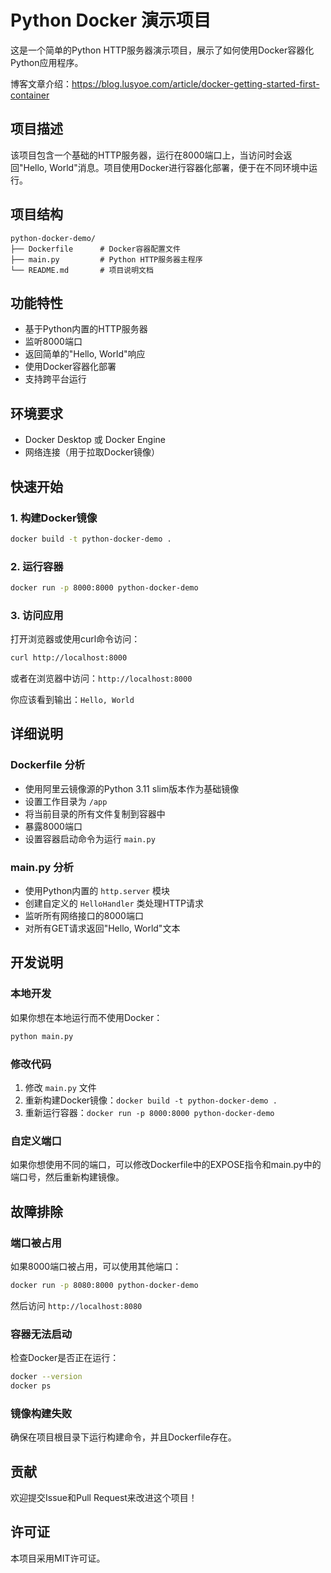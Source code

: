 # Python Docker 演示项目

这是一个简单的Python HTTP服务器演示项目，展示了如何使用Docker容器化Python应用程序。

博客文章介绍：https://blog.lusyoe.com/article/docker-getting-started-first-container

## 项目描述

该项目包含一个基础的HTTP服务器，运行在8000端口上，当访问时会返回"Hello, World"消息。项目使用Docker进行容器化部署，便于在不同环境中运行。

## 项目结构

```
python-docker-demo/
├── Dockerfile      # Docker容器配置文件
├── main.py         # Python HTTP服务器主程序
└── README.md       # 项目说明文档
```

## 功能特性

- 基于Python内置的HTTP服务器
- 监听8000端口
- 返回简单的"Hello, World"响应
- 使用Docker容器化部署
- 支持跨平台运行

## 环境要求

- Docker Desktop 或 Docker Engine
- 网络连接（用于拉取Docker镜像）

## 快速开始

### 1. 构建Docker镜像

```bash
docker build -t python-docker-demo .
```

### 2. 运行容器

```bash
docker run -p 8000:8000 python-docker-demo
```

### 3. 访问应用

打开浏览器或使用curl命令访问：

```bash
curl http://localhost:8000
```

或者在浏览器中访问：`http://localhost:8000`

你应该看到输出：`Hello, World`

## 详细说明

### Dockerfile 分析

- 使用阿里云镜像源的Python 3.11 slim版本作为基础镜像
- 设置工作目录为 `/app`
- 将当前目录的所有文件复制到容器中
- 暴露8000端口
- 设置容器启动命令为运行 `main.py`

### main.py 分析

- 使用Python内置的 `http.server` 模块
- 创建自定义的 `HelloHandler` 类处理HTTP请求
- 监听所有网络接口的8000端口
- 对所有GET请求返回"Hello, World"文本

## 开发说明

### 本地开发

如果你想在本地运行而不使用Docker：

```bash
python main.py
```

### 修改代码

1. 修改 `main.py` 文件
2. 重新构建Docker镜像：`docker build -t python-docker-demo .`
3. 重新运行容器：`docker run -p 8000:8000 python-docker-demo`

### 自定义端口

如果你想使用不同的端口，可以修改Dockerfile中的EXPOSE指令和main.py中的端口号，然后重新构建镜像。

## 故障排除

### 端口被占用

如果8000端口被占用，可以使用其他端口：

```bash
docker run -p 8080:8000 python-docker-demo
```

然后访问 `http://localhost:8080`

### 容器无法启动

检查Docker是否正在运行：

```bash
docker --version
docker ps
```

### 镜像构建失败

确保在项目根目录下运行构建命令，并且Dockerfile存在。

## 贡献

欢迎提交Issue和Pull Request来改进这个项目！

## 许可证

本项目采用MIT许可证。 